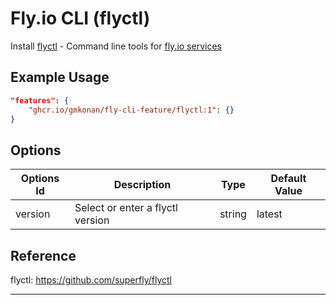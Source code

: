 # Fly.io CLI (flyctl)

Install [flyctl](https://github.com/superfly/flyctl) - Command line tools for [fly.io services](https://fly.io/)

## Example Usage

```json
"features": {
    "ghcr.io/gmkonan/fly-cli-feature/flyctl:1": {}
}
```

## Options

| Options Id | Description                      | Type   | Default Value |
| ---------- | -------------------------------- | ------ | ------------- |
| version    | Select or enter a flyctl version | string | latest        |

## Reference

flyctl: https://github.com/superfly/flyctl

---
